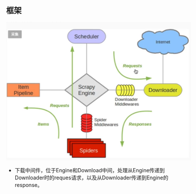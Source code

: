 ## 框架
![Aaron Swartz](https://github.com/Yan199405/Python_note/blob/master/cui-spider/images/scrapykuangjia.png?raw=true)


- 下载中间件，位于Engine和Download中间，处理从Engine传递到Downloader时的reques请求，以及从Downloader传递到Engine的response。
